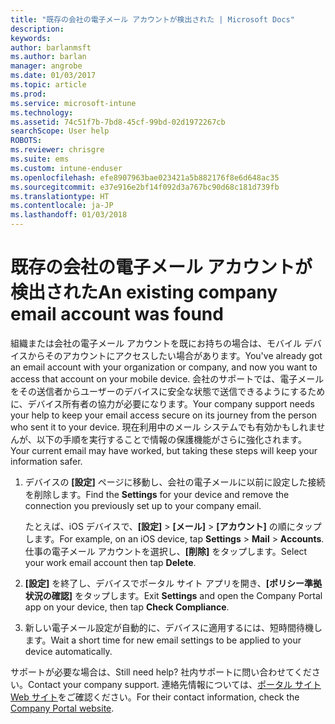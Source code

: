 ```yaml
---
title: "既存の会社の電子メール アカウントが検出された | Microsoft Docs"
description: 
keywords: 
author: barlanmsft
ms.author: barlan
manager: angrobe
ms.date: 01/03/2017
ms.topic: article
ms.prod: 
ms.service: microsoft-intune
ms.technology: 
ms.assetid: 74c51f7b-7bd8-45cf-99bd-02d1972267cb
searchScope: User help
ROBOTS: 
ms.reviewer: chrisgre
ms.suite: ems
ms.custom: intune-enduser
ms.openlocfilehash: efe8907963bae023421a5b882176f8e6d648ac35
ms.sourcegitcommit: e37e916e2bf14f092d3a767bc90d68c181d739fb
ms.translationtype: HT
ms.contentlocale: ja-JP
ms.lasthandoff: 01/03/2018
---
```

# <a name="an-existing-company-email-account-was-found"></a><span data-ttu-id="fad3b-102">既存の会社の電子メール アカウントが検出された</span><span class="sxs-lookup"><span data-stu-id="fad3b-102">An existing company email account was found</span></span>

<span data-ttu-id="fad3b-103">組織または会社の電子メール アカウントを既にお持ちの場合は、モバイル デバイスからそのアカウントにアクセスしたい場合があります。</span><span class="sxs-lookup"><span data-stu-id="fad3b-103">You've already got an email account with your organization or company, and now you want to access that account on your mobile device.</span></span> <span data-ttu-id="fad3b-104">会社のサポートでは、電子メールをその送信者からユーザーのデバイスに安全な状態で送信できるようにするために、デバイス所有者の協力が必要になります。</span><span class="sxs-lookup"><span data-stu-id="fad3b-104">Your company support needs your help to keep your email access secure on its journey from the person who sent it to your device.</span></span> <span data-ttu-id="fad3b-105">現在利用中のメール システムでも有効かもしれませんが、以下の手順を実行することで情報の保護機能がさらに強化されます。</span><span class="sxs-lookup"><span data-stu-id="fad3b-105">Your current email may have worked, but taking these steps will keep your information safer.</span></span>

1.  <span data-ttu-id="fad3b-106">デバイスの **[設定]** ページに移動し、会社の電子メールに以前に設定した接続を削除します。</span><span class="sxs-lookup"><span data-stu-id="fad3b-106">Find the **Settings** for your device and remove the connection you previously set up to your company email.</span></span>

    <span data-ttu-id="fad3b-107">たとえば、iOS デバイスで、**[設定]** > **[メール]** > **[アカウント]** の順にタップします。</span><span class="sxs-lookup"><span data-stu-id="fad3b-107">For example, on an iOS device, tap **Settings** > **Mail** > **Accounts**.</span></span> <span data-ttu-id="fad3b-108">仕事の電子メール アカウントを選択し、**[削除]** をタップします。</span><span class="sxs-lookup"><span data-stu-id="fad3b-108">Select your work email account then tap **Delete**.</span></span>

2.  <span data-ttu-id="fad3b-109">**[設定]** を終了し、デバイスでポータル サイト アプリを開き、**[ポリシー準拠状況の確認]** をタップします。</span><span class="sxs-lookup"><span data-stu-id="fad3b-109">Exit **Settings** and open the Company Portal app on your device, then tap **Check Compliance**.</span></span>

3.  <span data-ttu-id="fad3b-110">新しい電子メール設定が自動的に、デバイスに適用するには、短時間待機します。</span><span class="sxs-lookup"><span data-stu-id="fad3b-110">Wait a short time for new email settings to be applied to your device automatically.</span></span>

<span data-ttu-id="fad3b-111">サポートが必要な場合は、</span><span class="sxs-lookup"><span data-stu-id="fad3b-111">Still need help?</span></span> <span data-ttu-id="fad3b-112">社内サポートに問い合わせてください。</span><span class="sxs-lookup"><span data-stu-id="fad3b-112">Contact your company support.</span></span> <span data-ttu-id="fad3b-113">連絡先情報については、[ポータル サイト Web サイト](https://portal.manage.microsoft.com#HelpDeskDialog)をご確認ください。</span><span class="sxs-lookup"><span data-stu-id="fad3b-113">For their contact information, check the [Company Portal website](https://portal.manage.microsoft.com#HelpDeskDialog).</span></span>

